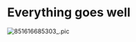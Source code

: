 # Everything goes well

![851616685303_.pic](https://zhuduanlei-1256381138.cos.ap-guangzhou.myqcloud.com/uPic/851616685303_.pic.jpg)
